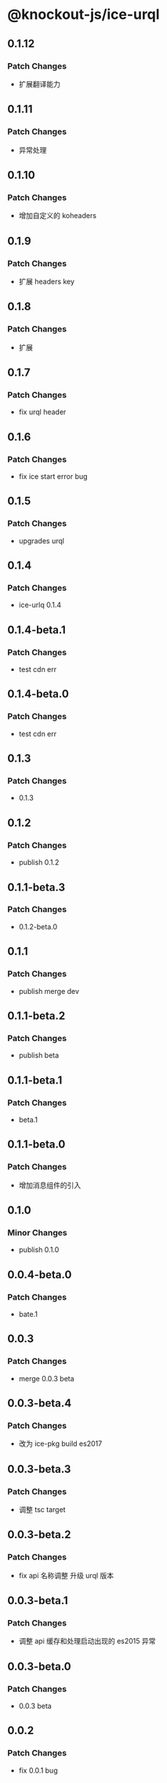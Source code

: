 # @knockout-js/ice-urql

## 0.1.12

### Patch Changes

- 扩展翻译能力

## 0.1.11

### Patch Changes

- 异常处理

## 0.1.10

### Patch Changes

- 增加自定义的 koheaders

## 0.1.9

### Patch Changes

- 扩展 headers key

## 0.1.8

### Patch Changes

- 扩展

## 0.1.7

### Patch Changes

- fix urql header

## 0.1.6

### Patch Changes

- fix ice start error bug

## 0.1.5

### Patch Changes

- upgrades urql

## 0.1.4

### Patch Changes

- ice-urlq 0.1.4

## 0.1.4-beta.1

### Patch Changes

- test cdn err

## 0.1.4-beta.0

### Patch Changes

- test cdn err

## 0.1.3

### Patch Changes

- 0.1.3

## 0.1.2

### Patch Changes

- publish 0.1.2

## 0.1.1-beta.3

### Patch Changes

- 0.1.2-beta.0

## 0.1.1

### Patch Changes

- publish merge dev

## 0.1.1-beta.2

### Patch Changes

- publish beta

## 0.1.1-beta.1

### Patch Changes

- beta.1

## 0.1.1-beta.0

### Patch Changes

- 增加消息组件的引入

## 0.1.0

### Minor Changes

- publish 0.1.0

## 0.0.4-beta.0

### Patch Changes

- bate.1

## 0.0.3

### Patch Changes

- merge 0.0.3 beta

## 0.0.3-beta.4

### Patch Changes

- 改为 ice-pkg build es2017

## 0.0.3-beta.3

### Patch Changes

- 调整 tsc target

## 0.0.3-beta.2

### Patch Changes

- fix api 名称调整 升级 urql 版本

## 0.0.3-beta.1

### Patch Changes

- 调整 api 缓存和处理启动出现的 es2015 异常

## 0.0.3-beta.0

### Patch Changes

- 0.0.3 beta

## 0.0.2

### Patch Changes

- fix 0.0.1 bug
